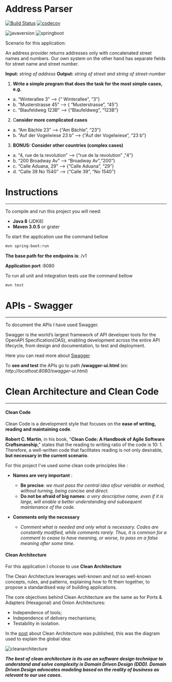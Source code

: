 # Address Parser

[![Build Status](https://travis-ci.org/ClaudioNazareth/address-parser.svg?branch=master)](https://travis-ci.org/ClaudioNazareth/address-parser)
[![codecov](https://codecov.io/gh/ClaudioNazareth/address-parser/branch/master/graph/badge.svg)](https://codecov.io/gh/ClaudioNazareth/address-parser)

![javaversion](https://img.shields.io/badge/Java-8-yellowgreen.svg)
![springboot](https://img.shields.io/badge/spring%20boot-1.5.9.RELEASE-orange.svg)


Scenario for this application:

An address provider returns addresses only with concatenated street
names and numbers. Our own system on the other hand has separate
fields for street name and street number.

**Input:** _string of address_
**Output:** _string of street and string of street-number_

1. **Write a simple program that does the task for the most simple
cases, e.g.**
  * a. “Winterallee 3” --> {“ Winterallee”, “3”}
  * b. “Musterstrasse 45” --> { “Musterstrasse”, “45”}
  * c. “Blaufeldweg 123B” --> {“Blaufeldweg”, “123B”}
  
2. C**onsider more complicated cases**
  * a. “Am Bächle 23” --> {“Am Bächle”, “23”}
  * b. “Auf der Vogelwiese 23 b” --> {“Auf der Vogelwiese”, “23 b”}

3. **BONUS: Consider other countries (complex cases)**
  * a. “4, rue de la revolution” --> {“rue de la revolution” ,"4”}  
  * b. “200 Broadway Av” --> “Broadway Av",“200”}
  * c. “Calle Aduana, 29” --> {“Calle Aduana”, “29”}
  * d. “Calle 39 No 1540” --> {“Calle 39”, “No 1540”}
  
Instructions
============
----------------------------------------------------------------------------------------------------
  
To compile and run this project you will need:

  * **Java 8** (JDK8)
  * **Maven 3.0.5** or grater
  
 
To start the application use the command bellow   

```bash
mvn spring-boot:run
```
**The base path for the endpoins is**: /v1

**Application port** :8080  

To run all unit and integration tests use the command bellow   

```bash
mvn test
```  


APIs - Swagger
==============
----------------------------------------------------------------------------------------------------
To document the APIs I have used Swagger.

Swagger is the world’s largest framework of API developer tools for the OpenAPI Specification(OAS),
enabling development across the entire API lifecycle, from design and documentation, 
to test and deployment.

Here you can read more about [Swagger](https://swagger.io/)

To **see and test** the APIs go to path **/swagger-ui.html** (ex: _http://localhost:8080/swagger-ui.html_)



Clean Architecture and Clean Code
==============
----------------------------------------------------------------------------------------------------
#### Clean Code

Clean Code is a development style that focuses on the **ease of writing, reading and maintaining code**.

**Robert C. Martin**, in his book, "**Clean Code: A Handbook of Agile Software Craftsmanship**," 
states that the reading to writing ratio of the code is 10: 1. Therefore, a well-written code that 
facilitates reading is not only desirable, **but necessary in the current scenario**.

For this project I've used some clean code principles like :

* **Names are very important** : 
  * **Be precise**: _we must pass the central idea of ​​our variable or method, without turning, being concise 
    and direct_.
  * **Do not be afraid of big names**: _a very descriptive name, even if it is large, will enable a 
    better understanding and subsequent maintenance of the code_.
    
* **Comments only the necessary**
  * _Comment what is needed and only what is necessary. Codes are constantly modified, while comments rarely. 
    Thus, it is common for a comment to cease to have meaning, or worse, to pass on a false meaning after some time_.    

#### Clean Architecture

For this application I choose to use **Clean Architecture**

The Clean Architecture leverages well-known and not so well-known concepts, rules, and patterns, 
explaining how to fit them together, to propose a standardised way of building applications.

The core objectives behind Clean Architecture are the same as for Ports & Adapters (Hexagonal)
 and Onion Architectures:

* Independence of tools;
* Independence of delivery mechanisms;
* Testability in isolation.

In the [post](https://8thlight.com/blog/uncle-bob/2012/08/13/the-clean-architecture.html) about 
Clean Architecture was published, this was the diagram used to explain the global idea:

![cleanarchitecture](https://8thlight.com/blog/assets/posts/2012-08-13-the-clean-architecture/CleanArchitecture.jpg)

**_The best of clean architecture is its use an software design technique to understand and solve 
complexity is Domain Driven Design (DDD). Domain Driven Design advocates modeling based on the 
reality of business as relevant to our use cases._** 
